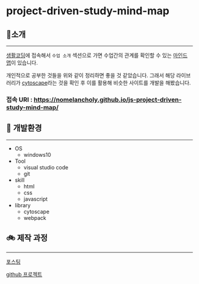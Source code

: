 # project-driven-study-mind-map

## 🚀소개
---

[생활코딩](https://opentutorials.org/course/1)에 접속해서 `수업 소개` 섹션으로 가면 수업간의 관계를 확인할 수 있는 [마인드 맵](https://seomal.org/)이 있습니다.

개인적으로 공부한 것들을 위와 같이 정리하면 좋을 것 같았습니다. 
그래서 해당 라이브러리가 [cytoscape](https://js.cytoscape.org/#getting-started)라는 것을 확인 후 이를 활용해 비슷한 사이트를 개발을 해봤습니다.

### 접속 URI : https://nomelancholy.github.io/js-project-driven-study-mind-map/

## 🍱 개발환경
---

- OS
    - windows10
- Tool
    - visual studio code
    - git
- skill
    - html
    - css
    - javascript
- library
    - cytoscape
    - webpack

## 🚲 제작 과정
---

[포스팅](https://velog.io/@takeknowledge/%EC%83%9D%ED%99%9C%EC%BD%94%EB%94%A9-%EB%A7%88%EC%9D%B8%EB%93%9C%EB%A7%B5-cytoscape-%ED%99%9C%EC%9A%A9-%ED%94%84%EB%A1%9C%EC%A0%9D%ED%8A%B8-56k4in7315)

[github 프로젝트](https://github.com/nomelancholy/js-project-driven-study-mind-map/projects/1)